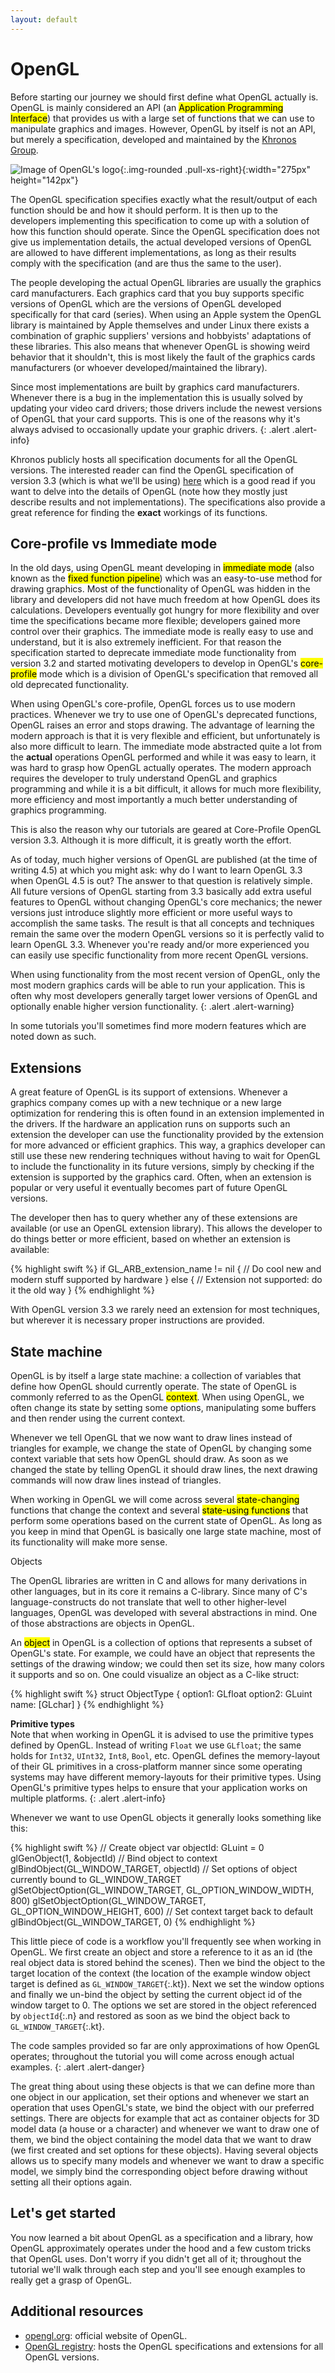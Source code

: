 ```yaml
---
layout: default
---
```

# OpenGL

Before starting our journey we should first define what OpenGL actually is. OpenGL is mainly considered an API (an <span><mark>Application Programming Interface</mark></span>) that provides us with a large set of functions that we can use to manipulate graphics and images. However, OpenGL by itself is not an API, but merely a specification, developed and maintained by the [Khronos Group](http://www.khronos.org/).

![Image of OpenGL's logo](/images/01/opengl.jpg){:.img-rounded .pull-xs-right}{:width="275px" height="142px"}

The OpenGL specification specifies exactly what the result/output of each function should be and how it should perform. It is then up to the developers implementing this specification to come up with a solution of how this function should operate. Since the OpenGL specification does not give us implementation details, the actual developed versions of OpenGL are allowed to have different implementations, as long as their results comply with the specification (and are thus the same to the user).

The people developing the actual OpenGL libraries are usually the graphics card manufacturers. Each graphics card that you buy supports specific versions of OpenGL which are the versions of OpenGL developed specifically for that card (series). When using an Apple system the OpenGL library is maintained by Apple themselves and under Linux there exists a combination of graphic suppliers' versions and hobbyists' adaptations of these libraries. This also means that whenever OpenGL is showing weird behavior that it shouldn't, this is most likely the fault of the graphics cards manufacturers (or whoever developed/maintained the library).

Since most implementations are built by graphics card manufacturers. Whenever there is a bug in the implementation this is usually solved by updating your video card drivers; those drivers include the newest versions of OpenGL that your card supports. This is one of the reasons why it's always advised to occasionally update your graphic drivers.
{: .alert .alert-info}

Khronos publicly hosts all specification documents for all the OpenGL versions. The interested reader can find the OpenGL specification of version 3.3 (which is what we'll be using) [here](https://www.opengl.org/registry/doc/glspec33.core.20100311.withchanges.pdf) which is a good read if you want to delve into the details of OpenGL (note how they mostly just describe results and not implementations). The specifications also provide a great reference for finding the **exact** workings of its functions.

## Core-profile vs Immediate mode

In the old days, using OpenGL meant developing in <span><mark>immediate mode</mark></span> (also known as the <span><mark>fixed function pipeline</mark></span>) which was an easy-to-use method for drawing graphics. Most of the functionality of OpenGL was hidden in the library and developers did not have much freedom at how OpenGL does its calculations. Developers eventually got hungry for more flexibility and over time the specifications became more flexible; developers gained more control over their graphics. The immediate mode is really easy to use and understand, but it is also extremely inefficient. For that reason the specification started to deprecate immediate mode functionality from version 3.2 and started motivating developers to develop in OpenGL's <span><mark>core-profile</mark></span> mode which is a division of OpenGL's specification that removed all old deprecated functionality.

When using OpenGL's core-profile, OpenGL forces us to use modern practices. Whenever we try to use one of OpenGL's deprecated functions, OpenGL raises an error and stops drawing. The advantage of learning the modern approach is that it is very flexible and efficient, but unfortunately is also more difficult to learn. The immediate mode abstracted quite a lot from the **actual** operations OpenGL performed and while it was easy to learn, it was hard to grasp how OpenGL actually operates. The modern approach requires the developer to truly understand OpenGL and graphics programming and while it is a bit difficult, it allows for much more flexibility, more efficiency and most importantly a much better understanding of graphics programming.

This is also the reason why our tutorials are geared at Core-Profile OpenGL version 3.3. Although it is more difficult, it is greatly worth the effort.

As of today, much higher versions of OpenGL are published (at the time of writing 4.5) at which you might ask: why do I want to learn OpenGL 3.3 when OpenGL 4.5 is out? The answer to that question is relatively simple. All future versions of OpenGL starting from 3.3 basically add extra useful features to OpenGL without changing OpenGL's core mechanics; the newer versions just introduce slightly more efficient or more useful ways to accomplish the same tasks. The result is that all concepts and techniques remain the same over the modern OpenGL versions so it is perfectly valid to learn OpenGL 3.3. Whenever you're ready and/or more experienced you can easily use specific functionality from more recent OpenGL versions.

When using functionality from the most recent version of OpenGL, only the most modern graphics cards will be able to run your application. This is often why most developers generally target lower versions of OpenGL and optionally enable higher version functionality.
{: .alert .alert-warning}

In some tutorials you'll sometimes find more modern features which are noted down as such.

## Extensions

A great feature of OpenGL is its support of extensions. Whenever a graphics company comes up with a new technique or a new large optimization for rendering this is often found in an extension implemented in the drivers. If the hardware an application runs on supports such an extension the developer can use the functionality provided by the extension for more advanced or efficient graphics. This way, a graphics developer can still use these new rendering techniques without having to wait for OpenGL to include the functionality in its future versions, simply by checking if the extension is supported by the graphics card. Often, when an extension is popular or very useful it eventually becomes part of future OpenGL versions.

The developer then has to query whether any of these extensions are available (or use an OpenGL extension library). This allows the developer to do things better or more efficient, based on whether an extension is available:

{% highlight swift %}
if GL_ARB_extension_name != nil
{
    // Do cool new and modern stuff supported by hardware
}
else
{
    // Extension not supported: do it the old way
}
{% endhighlight %}


With OpenGL version 3.3 we rarely need an extension for most techniques, but wherever it is necessary proper instructions are provided.

## State machine

OpenGL is by itself a large state machine: a collection of variables that define how OpenGL should currently operate. The state of OpenGL is commonly referred to as the OpenGL <span><mark>context</mark></span>. When using OpenGL, we often change its state by setting some options, manipulating some buffers and then render using the current context.

Whenever we tell OpenGL that we now want to draw lines instead of triangles for example, we change the state of OpenGL by changing some context variable that sets how OpenGL should draw. As soon as we changed the state by telling OpenGL it should draw lines, the next drawing commands will now draw lines instead of triangles.

When working in OpenGL we will come across several <span><mark>state-changing</mark></span> functions that change the context and several <span><mark>state-using functions</mark></span> that perform some operations based on the current state of OpenGL. As long as you keep in mind that OpenGL is basically one large state machine, most of its functionality will make more sense.

Objects

The OpenGL libraries are written in C and allows for many derivations in other languages, but in its core it remains a C-library. Since many of C's language-constructs do not translate that well to other higher-level languages, OpenGL was developed with several abstractions in mind. One of those abstractions are objects in OpenGL.

An <span><mark>object</mark></span> in OpenGL is a collection of options that represents a subset of OpenGL's state. For example, we could have an object that represents the settings of the drawing window; we could then set its size, how many colors it supports and so on. One could visualize an object as a C-like struct:

{% highlight swift %}
struct ObjectType {
    option1: GLfloat
    option2: GLuint
    name: [GLchar]
}
{% endhighlight %}

**Primitive types**<br/>
Note that when working in OpenGL it is advised to use the primitive types defined by OpenGL. Instead of writing `Float` we use `GLfloat`; the same holds for `Int32`, `UInt32`, `Int8`, `Bool`, etc. OpenGL defines the memory-layout of their GL primitives in a cross-platform manner since some operating systems may have different memory-layouts for their primitive types. Using OpenGL's primitive types helps to ensure that your application works on multiple platforms.
{: .alert .alert-info}

Whenever we want to use OpenGL objects it generally looks something like this:

{% highlight swift %}
// Create object
var objectId: GLuint = 0
glGenObject(1, &objectId)
// Bind object to context
glBindObject(GL_WINDOW_TARGET, objectId)
// Set options of object currently bound to GL_WINDOW_TARGET
glSetObjectOption(GL_WINDOW_TARGET, GL_OPTION_WINDOW_WIDTH, 800)
glSetObjectOption(GL_WINDOW_TARGET, GL_OPTION_WINDOW_HEIGHT, 600)
// Set context target back to default
glBindObject(GL_WINDOW_TARGET, 0)
{% endhighlight %}


This little piece of code is a workflow you'll frequently see when working in OpenGL. We first create an object and store a reference to it as an id (the real object data is stored behind the scenes). Then we bind the object to the target location of the context (the location of the example window object target is defined as `GL_WINDOW_TARGET`{:.kt}). Next we set the window options and finally we un-bind the object by setting the current object id of the window target to 0. The options we set are stored in the object referenced by `objectId`{:.n} and restored as soon as we bind the object back to `GL_WINDOW_TARGET`{:.kt}.

The code samples provided so far are only approximations of how OpenGL operates; throughout the tutorial you will come across enough actual examples.
{: .alert .alert-danger}

The great thing about using these objects is that we can define more than one object in our application, set their options and whenever we start an operation that uses OpenGL's state, we bind the object with our preferred settings. There are objects for example that act as container objects for 3D model data (a house or a character) and whenever we want to draw one of them, we bind the object containing the model data that we want to draw (we first created and set options for these objects). Having several objects allows us to specify many models and whenever we want to draw a specific model, we simply bind the corresponding object before drawing without setting all their options again.

## Let's get started

You now learned a bit about OpenGL as a specification and a library, how OpenGL approximately operates under the hood and a few custom tricks that OpenGL uses. Don't worry if you didn't get all of it; throughout the tutorial we'll walk through each step and you'll see enough examples to really get a grasp of OpenGL.

## Additional resources

 * [opengl.org](https://www.opengl.org/): official website of OpenGL.
 * [OpenGL registry](https://www.opengl.org/registry/): hosts the OpenGL specifications and extensions for all OpenGL versions.
 